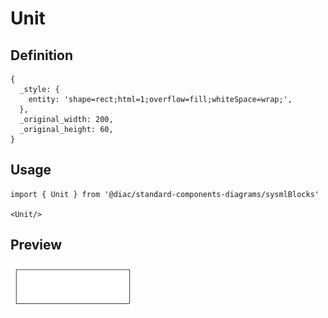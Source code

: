 # Unit

## Definition

```
{
  _style: { 
    entity: 'shape=rect;html=1;overflow=fill;whiteSpace=wrap;',
  },
  _original_width: 200,
  _original_height: 60,
}
```

## Usage

```
import { Unit } from '@diac/standard-components-diagrams/sysmlBlocks'

<Unit/>
```

## Preview

<img src="./unit.png" width="200"/>
